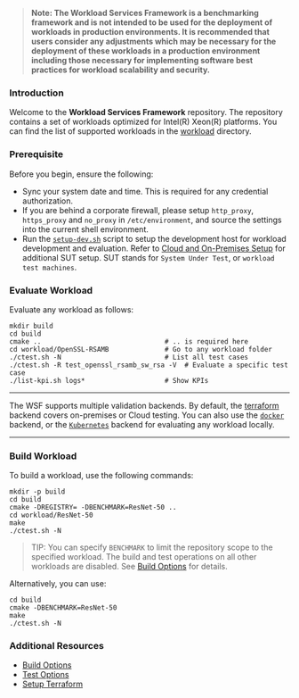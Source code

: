>
> **Note: The Workload Services Framework is a benchmarking framework and is not intended to be used for the deployment of workloads in production environments. It is recommended that users consider any adjustments which may be necessary for the deployment of these workloads in a production environment including those necessary for implementing software best practices for workload scalability and security.**
>

### Introduction

Welcome to the  **Workload Services Framework** repository. The repository contains a set of workloads optimized for Intel(R) Xeon(R) platforms. You can find the list of supported workloads in the [workload](workload) directory.  

### Prerequisite

Before you begin, ensure the following:

- Sync your system date and time. This is required for any credential authorization.  
- If you are behind a corporate firewall, please setup `http_proxy`, `https_proxy` and `no_proxy` in `/etc/environment`, and source the settings into the current shell environment.  
- Run the [`setup-dev.sh`](doc/user-guide/preparing-infrastructure/setup-wsf.md#setup-devsh) script to setup the development host for workload development and evaluation. Refer to [Cloud and On-Premises Setup](doc/user-guide/preparing-infrastructure/setup-wsf.md) for additional SUT setup. SUT stands for `System Under Test`, or `workload test machines`.   
  
### Evaluate Workload

Evaluate any workload as follows:  

```
mkdir build 
cd build
cmake ..                               # .. is required here
cd workload/OpenSSL-RSAMB              # Go to any workload folder
./ctest.sh -N                          # List all test cases
./ctest.sh -R test_openssl_rsamb_sw_rsa -V  # Evaluate a specific test case
./list-kpi.sh logs*                    # Show KPIs
```

---

The WSF supports multiple validation backends. By default, the [terraform](doc/user-guide/preparing-infrastructure/setup-terraform.md) backend covers on-premises or Cloud testing. You can also use the [`docker`](doc/user-guide/preparing-infrastructure/setup-docker.md) backend, or the [`Kubernetes`](doc/user-guide/preparing-infrastructure/setup-kubernetes.md) backend for evaluating any workload locally.   

---

### Build Workload

To build a workload, use the following commands:


```
mkdir -p build
cd build
cmake -DREGISTRY= -DBENCHMARK=ResNet-50 ..
cd workload/ResNet-50
make
./ctest.sh -N
```

> TIP: You can specify `BENCHMARK` to limit the repository scope to the specified workload. The build and test operations on all other workloads are disabled. See [Build Options](doc/user-guide/executing-workload/cmake.md) for details.  

Alternatively, you can use:

```
cd build
cmake -DBENCHMARK=ResNet-50
make
./ctest.sh -N
```



### Additional Resources

- [Build Options](doc/user-guide/executing-workload/cmake.md)   
- [Test Options](doc/user-guide/executing-workload/ctest.md)   
- [Setup Terraform](doc/user-guide/preparing-infrastructure/setup-terraform.md)  

